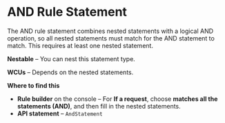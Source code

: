 # AND Rule Statement<a name="waf-rule-statement-type-and"></a>

The AND rule statement combines nested statements with a logical AND operation, so all nested statements must match for the AND statement to match\. This requires at least one nested statement\. 

**Nestable** – You can nest this statement type\. 

**WCUs** – Depends on the nested statements\.

**Where to find this**
+ **Rule builder** on the console – For **If a request**, choose **matches all the statements \(AND\)**, and then fill in the nested statements\. 
+ **API statement** – `AndStatement`